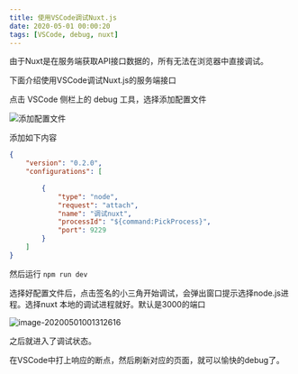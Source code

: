 ```yaml
---
title: 使用VSCode调试Nuxt.js
date: 2020-05-01 00:00:20
tags: [VSCode, debug, nuxt]
---
```

由于Nuxt是在服务端获取API接口数据的，所有无法在浏览器中直接调试。

下面介绍使用VSCode调试Nuxt.js的服务端接口

点击 VSCode 侧栏上的 debug 工具，选择添加配置文件

![添加配置文件](/images/Snipaste_2020-05-01_00-05-06.jpg)

添加如下内容

```json
{
    "version": "0.2.0",
    "configurations": [
        
        {
            "type": "node",
            "request": "attach",
            "name": "调试nuxt",
            "processId": "${command:PickProcess}",
            "port": 9229
        }
    ]
}
```

然后运行 `npm run dev`

选择好配置文件后，点击签名的小三角开始调试，会弹出窗口提示选择node.js进程。选择nuxt 本地的调试进程就好。默认是3000的端口

![image-20200501001312616](/images/image-20200501001312616.png)

之后就进入了调试状态。

在VSCode中打上响应的断点，然后刷新对应的页面，就可以愉快的debug了。
